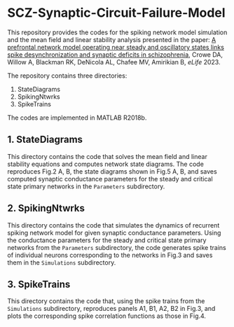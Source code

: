 # SCZ-Synaptic-Circuit-Failure-Model

This repository provides the codes for the spiking network model simulation and the mean field and linear stability analysis presented in the paper: [A prefrontal network model operating near steady and oscillatory states links spike desynchronization and synaptic deficits in schizophrenia](), Crowe DA, Willow A, Blackman RK, DeNicola AL, Chafee MV, Amirikian B, *eLife* 2023. 

The repository contains three directories:

1. StateDiagrams
2. SpikingNtwrks
3. SpikeTrains

The codes are implemented in MATLAB R2018b.

## 1. StateDiagrams
This directory contains the code that solves the mean field and linear stability equations and computes network state diagrams. The code reproduces Fig.2 A, B, the state diagrams shown in Fig.5 A, B, and saves computed synaptic conductance parameters for the steady and critical state primary networks in the `Parameters` subdirectory.

## 2. SpikingNtwrks
This directory contains the code that simulates the dynamics of recurrent spiking network model for given synaptic conductance parameters. Using the conductance parameters for the steady and critical state primary networks from the `Parameters` subdirectory, the code generates spike trains of individual neurons corresponding to the networks in Fig.3 and saves them in the `Simulations` subdirectory. 

## 3. SpikeTrains
This directory contains the code that, using the spike trains from the `Simulations` subdirectory, reproduces panels A1, B1, A2, B2 in Fig.3, and plots the corresponding spike correlation functions as those in Fig.4.
